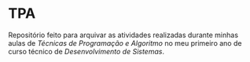 ﻿# TPA
Repositório feito para arquivar as atividades realizadas durante minhas aulas de *Técnicas de Programação e Algoritmo* no meu primeiro ano de curso técnico de *Desenvolvimento de Sistemas*.
